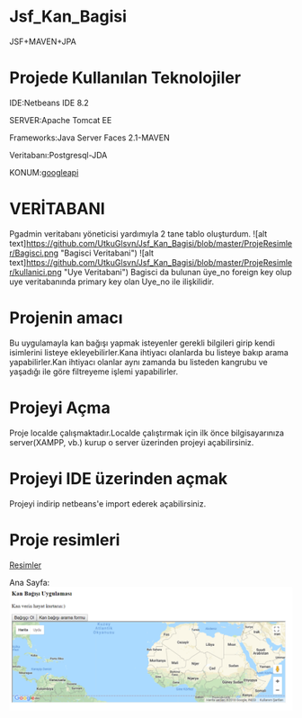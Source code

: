 # Jsf_Kan_Bagisi
JSF+MAVEN+JPA
# Projede Kullanılan Teknolojiler
IDE:Netbeans IDE 8.2

SERVER:Apache Tomcat EE

Frameworks:Java Server Faces 2.1-MAVEN

Veritabanı:Postgresql-JDA

KONUM:[googleapi](https://developers.google.com/maps/)
# VERİTABANI
Pgadmin veritabanı yöneticisi yardımıyla 2 tane tablo oluşturdum.
![alt text]https://github.com/UtkuGlsvn/Jsf_Kan_Bagisi/blob/master/ProjeResimler/Bagisci.png "Bagisci Veritabani")
![alt text]https://github.com/UtkuGlsvn/Jsf_Kan_Bagisi/blob/master/ProjeResimler/kullanici.png "Uye Veritabani")
Bagisci da bulunan üye_no foreign  key olup uye veritabanında primary key olan Uye_no ile ilişkilidir.



# Projenin amacı  
Bu uygulamayla kan bağışı yapmak isteyenler gerekli bilgileri girip kendi isimlerini listeye ekleyebilirler.Kana ihtiyacı olanlarda bu listeye bakıp arama yapabilirler.Kan ihtiyacı olanlar aynı zamanda bu listeden kangrubu ve yaşadığı ile göre filtreyeme işlemi yapabilirler.
# Projeyi Açma
Proje localde çalışmaktadır.Localde çalıştırmak için ilk önce bilgisayarınıza server(XAMPP, vb.) kurup o server üzerinden projeyi açabilirsiniz.
# Projeyi IDE üzerinden açmak
Projeyi indirip netbeans'e import ederek açabilirsiniz.
# Proje resimleri
[Resimler](https://github.com/UtkuGlsvn/Jsf_Kan_Bagisi/tree/master/ProjeResimler)

Ana Sayfa:
![alt text](https://github.com/UtkuGlsvn/Jsf_Kan_Bagisi/blob/master/ProjeResimler/anasayfa.png "Anasayfa")


